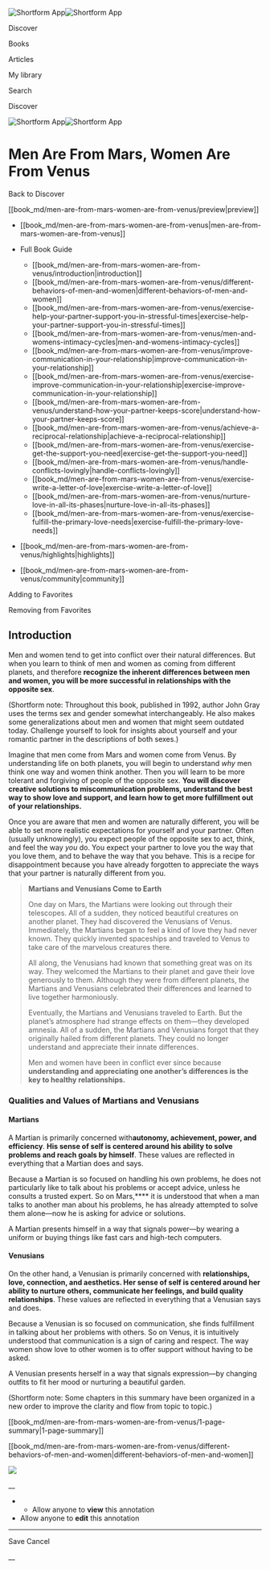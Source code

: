 ![Shortform App](/img/logo.36a2399e.svg)![Shortform App](/img/logo-dark.70c1b072.svg)

Discover

Books

Articles

My library

Search

Discover

![Shortform App](/img/logo.36a2399e.svg)![Shortform App](/img/logo-dark.70c1b072.svg)

# Men Are From Mars, Women Are From Venus

Back to Discover

[[book_md/men-are-from-mars-women-are-from-venus/preview|preview]]

  * [[book_md/men-are-from-mars-women-are-from-venus|men-are-from-mars-women-are-from-venus]]
  * Full Book Guide

    * [[book_md/men-are-from-mars-women-are-from-venus/introduction|introduction]]
    * [[book_md/men-are-from-mars-women-are-from-venus/different-behaviors-of-men-and-women|different-behaviors-of-men-and-women]]
    * [[book_md/men-are-from-mars-women-are-from-venus/exercise-help-your-partner-support-you-in-stressful-times|exercise-help-your-partner-support-you-in-stressful-times]]
    * [[book_md/men-are-from-mars-women-are-from-venus/men-and-womens-intimacy-cycles|men-and-womens-intimacy-cycles]]
    * [[book_md/men-are-from-mars-women-are-from-venus/improve-communication-in-your-relationship|improve-communication-in-your-relationship]]
    * [[book_md/men-are-from-mars-women-are-from-venus/exercise-improve-communication-in-your-relationship|exercise-improve-communication-in-your-relationship]]
    * [[book_md/men-are-from-mars-women-are-from-venus/understand-how-your-partner-keeps-score|understand-how-your-partner-keeps-score]]
    * [[book_md/men-are-from-mars-women-are-from-venus/achieve-a-reciprocal-relationship|achieve-a-reciprocal-relationship]]
    * [[book_md/men-are-from-mars-women-are-from-venus/exercise-get-the-support-you-need|exercise-get-the-support-you-need]]
    * [[book_md/men-are-from-mars-women-are-from-venus/handle-conflicts-lovingly|handle-conflicts-lovingly]]
    * [[book_md/men-are-from-mars-women-are-from-venus/exercise-write-a-letter-of-love|exercise-write-a-letter-of-love]]
    * [[book_md/men-are-from-mars-women-are-from-venus/nurture-love-in-all-its-phases|nurture-love-in-all-its-phases]]
    * [[book_md/men-are-from-mars-women-are-from-venus/exercise-fulfill-the-primary-love-needs|exercise-fulfill-the-primary-love-needs]]
  * [[book_md/men-are-from-mars-women-are-from-venus/highlights|highlights]]
  * [[book_md/men-are-from-mars-women-are-from-venus/community|community]]



Adding to Favorites 

Removing from Favorites 

## Introduction

Men and women tend to get into conflict over their natural differences. But when you learn to think of men and women as coming from different planets, and therefore **recognize the inherent differences between men and women, you will be more successful in relationships with the opposite sex**.

(Shortform note: Throughout this book, published in 1992, author John Gray uses the terms sex and gender somewhat interchangeably. He also makes some generalizations about men and women that might seem outdated today. Challenge yourself to look for insights about yourself and your romantic partner in the descriptions of both sexes.)

Imagine that men come from Mars and women come from Venus. By understanding life on both planets, you will begin to understand _why_ men think one way and women think another. Then you will learn to be more tolerant and forgiving of people of the opposite sex. **You will discover creative solutions to miscommunication problems, understand the best way to show love and support, and learn how to get more fulfillment out of your relationships.**

Once you are aware that men and women are naturally different, you will be able to set more realistic expectations for yourself and your partner. Often (usually unknowingly), you expect people of the opposite sex to act, think, and feel the way _you_ do. You expect your partner to love you the way that you love them, and to behave the way that you behave. This is a recipe for disappointment because you have already forgotten to appreciate the ways that your partner is naturally different from you.

> **Martians and Venusians Come to Earth**
> 
> One day on Mars, the Martians were looking out through their telescopes. All of a sudden, they noticed beautiful creatures on another planet. They had discovered the Venusians of Venus. Immediately, the Martians began to feel a kind of love they had never known. They quickly invented spaceships and traveled to Venus to take care of the marvelous creatures there.
> 
> All along, the Venusians had known that something great was on its way. They welcomed the Martians to their planet and gave their love generously to them. Although they were from different planets, the Martians and Venusians celebrated their differences and learned to live together harmoniously.
> 
> Eventually, the Martians and Venusians traveled to Earth. But the planet’s atmosphere had strange effects on them—they developed amnesia. All of a sudden, the Martians and Venusians forgot that they originally hailed from different planets. They could no longer understand and appreciate their innate differences.
> 
> Men and women have been in conflict ever since because **understanding and appreciating one another’s differences is the key to healthy relationships.**

### Qualities and Values of Martians and Venusians

#### Martians

A Martian is primarily concerned with**autonomy, achievement, power, and efficiency**. **His sense of self is centered around his ability to solve problems and reach goals by himself**. These values are reflected in everything that a Martian does and says.

Because a Martian is so focused on handling his own problems, he does not particularly like to talk about his problems or accept advice, unless he consults a trusted expert. So on Mars,**** it is understood that when a man talks to another man about his problems, he has already attempted to solve them alone—now he is asking for advice or solutions.

A Martian presents himself in a way that signals power—by wearing a uniform or buying things like fast cars and high-tech computers.

#### Venusians

On the other hand, a Venusian is primarily concerned with **relationships, love, connection, and aesthetics. Her sense of self is centered around her ability to nurture others, communicate her feelings, and build quality relationships**. These values are reflected in everything that a Venusian says and does.

Because a Venusian is so focused on communication, she finds fulfillment in talking about her problems with others. So on Venus, it is intuitively understood that communication is a sign of caring and respect. The way women show love to other women is to offer support without having to be asked.

A Venusian presents herself in a way that signals expression—by changing outfits to fit her mood or nurturing a beautiful garden.

(Shortform note: Some chapters in this summary have been organized in a new order to improve the clarity and flow from topic to topic.)

[[book_md/men-are-from-mars-women-are-from-venus/1-page-summary|1-page-summary]]

[[book_md/men-are-from-mars-women-are-from-venus/different-behaviors-of-men-and-women|different-behaviors-of-men-and-women]]

![](https://bat.bing.com/action/0?ti=56018282&Ver=2&mid=b21fe495-9b67-40d4-a60f-eca68868ccb9&sid=f30c5e70639211ee87d33f0876d93783&vid=f30c9700639211eeb3a75d830392c94f&vids=0&msclkid=N&pi=0&lg=en-US&sw=800&sh=600&sc=24&nwd=1&tl=Shortform%20%7C%20Book&p=https%3A%2F%2Fwww.shortform.com%2Fapp%2Fbook%2Fmen-are-from-mars-women-are-from-venus%2Fintroduction&r=&lt=362&evt=pageLoad&sv=1&rn=46422)

__

  *   * Allow anyone to **view** this annotation
  * Allow anyone to **edit** this annotation



* * *

Save Cancel

__




